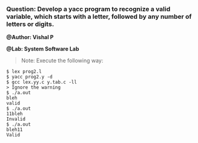 ### Question: Develop a yacc program to recognize a valid variable, which starts with a letter, followed by any number of letters or digits.

**@Author: Vishal P**

**@Lab: System Software Lab**

> Note: Execute the following way:

```
$ lex prog2.l
$ yacc prog2.y -d
$ gcc lex.yy.c y.tab.c -ll
> Ignore the warning
$ ./a.out
bleh
valid
$ ./a.out
11bleh
Invalid
$ ./a.out
bleh11
Valid 
```
